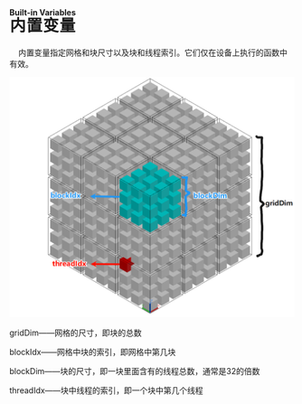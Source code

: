 # <ruby>内置变量<rp>(</rp><rt>Built-in Variables</rt><rp>)</rp></ruby>

    内置变量指定网格和块尺寸以及块和线程索引。它们仅在设备上执行的函数中有效。


<img title="" src="../第十章%20CPP语言扩展/10.4%20内置变量附图1.png" alt="" data-align="inline">

gridDim——网格的尺寸，即块的总数

blockIdx——网格中块的索引，即网格中第几块

blockDim——块的尺寸，即一块里面含有的线程总数，通常是32的倍数

threadIdx——块中线程的索引，即一个块中第几个线程


